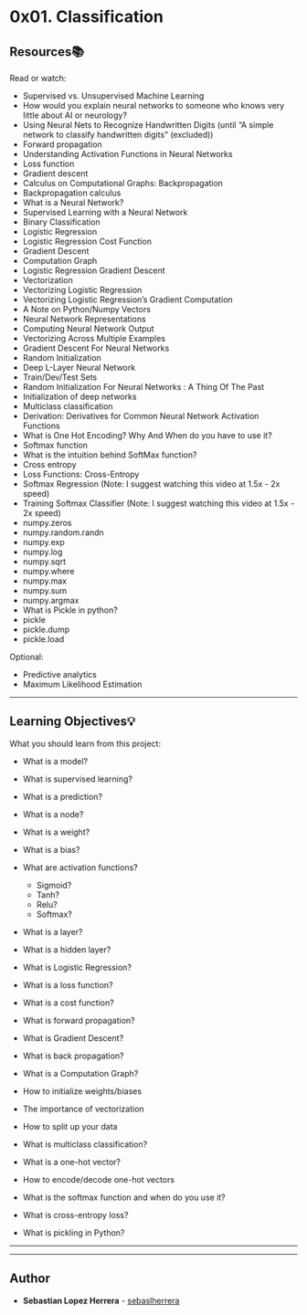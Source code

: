 # 0x01. Classification

## Resources:books:
Read or watch:

* Supervised vs. Unsupervised Machine Learning
* How would you explain neural networks to someone who knows very little about AI or neurology?
* Using Neural Nets to Recognize Handwritten Digits (until “A simple network to classify handwritten digits” (excluded))
* Forward propagation
* Understanding Activation Functions in Neural Networks
* Loss function
* Gradient descent
* Calculus on Computational Graphs: Backpropagation
* Backpropagation calculus
* What is a Neural Network?
* Supervised Learning with a Neural Network
* Binary Classification
* Logistic Regression
* Logistic Regression Cost Function
* Gradient Descent
* Computation Graph
* Logistic Regression Gradient Descent
* Vectorization
* Vectorizing Logistic Regression
* Vectorizing Logistic Regression’s Gradient Computation
* A Note on Python/Numpy Vectors
* Neural Network Representations
* Computing Neural Network Output
* Vectorizing Across Multiple Examples
* Gradient Descent For Neural Networks
* Random Initialization
* Deep L-Layer Neural Network
* Train/Dev/Test Sets
* Random Initialization For Neural Networks : A Thing Of The Past
* Initialization of deep networks
* Multiclass classification
* Derivation: Derivatives for Common Neural Network Activation Functions
* What is One Hot Encoding? Why And When do you have to use it?
* Softmax function
* What is the intuition behind SoftMax function?
* Cross entropy
* Loss Functions: Cross-Entropy
* Softmax Regression (Note: I suggest watching this video at 1.5x - 2x speed)
* Training Softmax Classifier (Note: I suggest watching this video at 1.5x - 2x speed)
* numpy.zeros
* numpy.random.randn
* numpy.exp
* numpy.log
* numpy.sqrt
* numpy.where
* numpy.max
* numpy.sum
* numpy.argmax
* What is Pickle in python?
* pickle
* pickle.dump
* pickle.load

Optional:

* Predictive analytics
* Maximum Likelihood Estimation


---
## Learning Objectives:bulb:
What you should learn from this project:

* What is a model?
* What is supervised learning?
* What is a prediction?
* What is a node?
* What is a weight?
* What is a bias?
* What are activation functions?

    * Sigmoid?
    * Tanh?
    * Relu?
    * Softmax?

* What is a layer?
* What is a hidden layer?
* What is Logistic Regression?
* What is a loss function?
* What is a cost function?
* What is forward propagation?
* What is Gradient Descent?
* What is back propagation?
* What is a Computation Graph?
* How to initialize weights/biases
* The importance of vectorization
* How to split up your data
* What is multiclass classification?
* What is a one-hot vector?
* How to encode/decode one-hot vectors
* What is the softmax function and when do you use it?
* What is cross-entropy loss?
* What is pickling in Python?

---
---

## Author
* **Sebastian Lopez Herrera** - [sebaslherrera](https://github.com/sebaslherrera)
